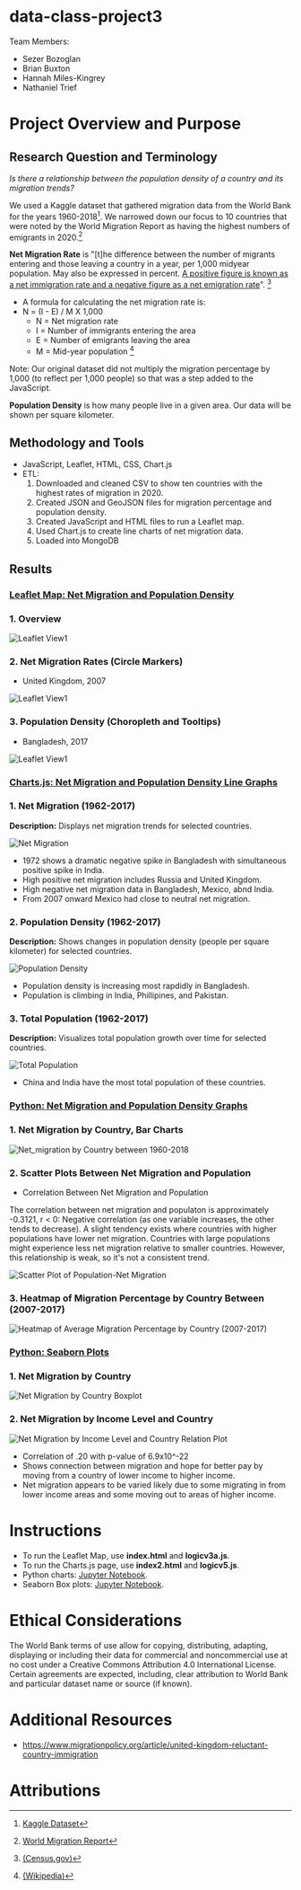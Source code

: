 # data-class-project3

Team Members:
- Sezer Bozoglan
- Brian Buxton
- Hannah Miles-Kingrey
- Nathaniel Trief


# Project Overview and Purpose
## Research Question and Terminology

*Is there a relationship between the population density of a country and its migration trends?*

We used a Kaggle dataset that gathered migration data from the World Bank for the years 1960-2018[^1]. We narrowed down our focus to 10 countries that were noted by the World Migration Report as having the highest numbers of emigrants in 2020.[^2]

**Net Migration Rate** is "[t]he difference between the number of migrants entering and those leaving a country in a year, per 1,000 midyear population. May also be expressed in percent. <ins> A positive figure is known as a net immigration rate and a negative figure as a net emigration rate</ins>". [^3]

- A formula for calculating the net migration rate is:
- N = (I - E) / M X 1,000
  - N = Net migration rate
  - I = Number of immigrants entering the area
  - E = Number of emigrants leaving the area
  - M = Mid-year population [^4]
    
Note: Our original dataset did not multiply the migration percentage by 1,000 (to reflect per 1,000 people) so that was a step added to the JavaScript.

**Population Density** is how many people live in a given area. Our data will be shown per square kilometer.

## Methodology and Tools
- JavaScript, Leaflet, HTML, CSS, Chart.js
- ETL:
  1. Downloaded and cleaned CSV to show ten countries with the highest rates of migration in 2020.
  2. Created JSON and GeoJSON files for migration percentage and population density.
  3. Created JavaScript and HTML files to run a Leaflet map.
  4. Used Chart.js to create line charts of net migration data.
  5. Loaded into MongoDB

## Results

### <ins> Leaflet Map: Net Migration and Population Density </ins>

### 1. Overview

![Leaflet View1](Images/Leaflet_Map1.png)

### 2. Net Migration Rates (Circle Markers)
- United Kingdom, 2007

![Leaflet View1](Images/Leaflet_Map2.png)

### 3.  Population Density (Choropleth and Tooltips)
- Bangladesh, 2017

![Leaflet View1](Images/Leaflet_Map3.png)

### <ins> Charts.js: Net Migration and Population Density Line Graphs </ins>

### 1. Net Migration (1962-2017)
**Description:** Displays net migration trends for selected countries.

![Net Migration](Images/Net_Migration.png)

- 1972 shows a dramatic negative spike in Bangladesh with simultaneous positive spike in India.  
- High positive net migration includes Russia and United Kingdom. 
- High negative net migration data in Bangladesh, Mexico, abnd India.
- From 2007 onward Mexico had close to neutral net migration. 

### 2. Population Density (1962-2017)
**Description:** Shows changes in population density (people per square kilometer) for selected countries.

![Population Density](Images/Population_Density.png)

- Population density is increasing most rapdidly in Bangladesh.
- Population is climbing in India, Phillipines, and Pakistan.   

### 3. Total Population (1962-2017)
**Description:** Visualizes total population growth over time for selected countries.

![Total Population](Images/Total_Population.png)
- China and India have the most total population of these countries. 


### <ins> Python: Net Migration and Population Density Graphs </ins>

### 1. Net Migration by Country, Bar Charts
 ![Net_migration by Country between 1960-2018](/resources/Images/net_migration_by_country_bar_charts.png)

### 2. Scatter Plots Between Net Migration and Population 

- Correlation Between Net Migration and Population 

The correlation between net migration and populaton is approximately -0.3121, r < 0: Negative correlation (as one variable increases, the other tends to decrease).
A slight tendency exists where countries with higher populations have lower net migration. Countries with large populations might experience less net migration relative to smaller countries. However, this relationship is weak, so it's not a consistent trend.

![Scatter Plot of Population-Net Migration](/resources/Images/net_migration_population_scatter_plot_line_equation.png)

### 3. Heatmap of Migration Percentage by Country Between (2007-2017)

![Heatmap of Average Migration Percentage by Country (2007-2017)](/resources/Images/Heatmap_of_Migration_Percentage_by_Country_decade.png)

### <ins> Python: Seaborn Plots
### 1. Net Migration by Country

![Net Migration by Country Boxplot](/Images/Net_Migration_by_Country.png)

### 2. Net Migration by Income Level and Country

![Net Migration by Income Level and Country Relation Plot](/Images/Relation_plot_between_Income_Level_and_Net_Migration.png)
- Correlation of .20 with p-value of 6.9x10^-22
- Shows connection between migration and hope for better pay by moving from a country of lower income to higher income.
- Net migration appears to be varied likely due to some migrating in from lower income areas and some moving out to areas of higher income.

# Instructions

- To run the Leaflet Map, use **index.html** and **logicv3a.js**.
- To run the Charts.js page, use **index2.html** and **logicv5.js**.
- Python charts: [Jupyter Notebook](resources/jupyter_notebook/sezer_MongoDB.ipynb).
- Seaborn Box plots: [Jupyter Notebook](resources/jupyter_notebook/pyhton_seaborn-visualizations.ipynb). 


# Ethical Considerations
The World Bank terms of use allow for copying, distributing, adapting, displaying or including their data for commercial and noncommercial use at no cost under a Creative Commons Attribution 4.0 International License. Certain agreements are expected, including, clear attribution to World Bank and particular dataset name or source (if known).

# Additional Resources
- https://www.migrationpolicy.org/article/united-kingdom-reluctant-country-immigration
  
# Attributions
[^1]: [Kaggle Dataset](https://www.kaggle.com/datasets/eliasdabbas/migration-data-worldbank-1960-2018)
[^2]: [World Migration Report](https://worldmigrationreport.iom.int/what-we-do/world-migration-report-2024-chapter-4/who-migrates-internationally-and-where-do-they-go-international-migration-globally-between-1995-2020)
[^3]: [(Census.gov)](https://www.census.gov/glossary/?term=Net+migration+rate)
[^4]: [(Wikipedia)](https://en.wikipedia.org/wiki/Net_migration_rate#:~:text=The%20net%20migration%20rate%20is,positive%20net%20migration%20rate%20occurs.)


